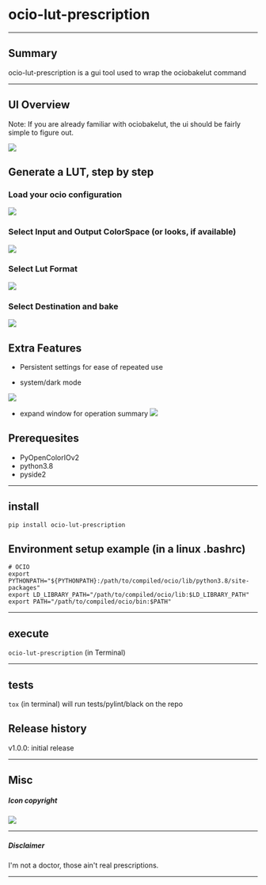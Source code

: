 # ocio-lut-prescription

---

## Summary
ocio-lut-prescription is a gui tool used to wrap the ociobakelut command

---

## UI Overview

Note: If you are already familiar with ociobakelut, the ui should be fairly simple to figure out.

![](docs/full_ui.png)

## Generate a LUT, step by step
### Load your ocio configuration
![](docs/set_config.png)

### Select Input and Output ColorSpace (or looks, if available)
![](docs/set_in_out.png)

### Select Lut Format
![](docs/set_format.png)

### Select Destination and bake
![](docs/set_bake.png)

## Extra Features
- Persistent settings for ease of repeated use

- system/dark mode

![](docs/set_dark_style.png)

- expand window for operation summary
![](docs/expand_prescription_info.png)


## Prerequesites
- PyOpenColorIOv2
- python3.8
- pyside2

---

## install
`pip install ocio-lut-prescription`


## Environment setup example (in a linux .bashrc)
```
# OCIO
export PYTHONPATH="${PYTHONPATH}:/path/to/compiled/ocio/lib/python3.8/site-packages"
export LD_LIBRARY_PATH="/path/to/compiled/ocio/lib:$LD_LIBRARY_PATH"
export PATH="/path/to/compiled/ocio/bin:$PATH"
```

---

## execute
`ocio-lut-prescription` (in Terminal)

---

## tests
`tox` (in terminal) will run tests/pylint/black on the repo

## Release history

v1.0.0: initial release

---
## Misc

##### Icon copyright

![](docs/prescription.png)


---

##### Disclaimer

I'm not a doctor, those ain't real prescriptions.

---

